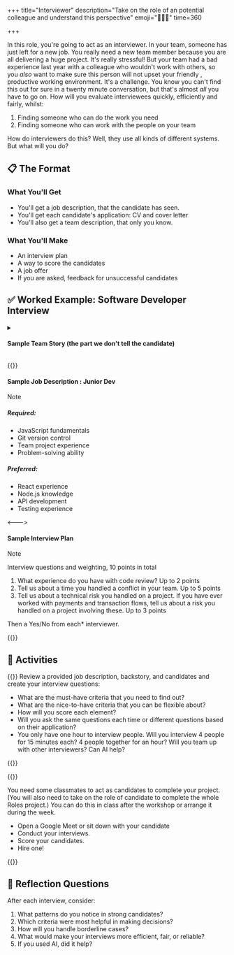 +++
title="Interviewer"
description="Take on the role of an potential colleague and understand this perspective"
emoji="🧑🏽‍⚖️"
time=360

+++

In this role, you're going to act as an interviewer. In your team, someone has just left for a new job. You really need a new team member because you are all delivering a huge project. It's really stressful! But your team had a bad experience last year with a colleague who wouldn't work with others, so you _also_ want to make sure this person will not upset your friendly , productive working environment. It's a challenge. You know you can't find this out for sure in a twenty minute conversation, but that's almost _all_ you have to go on. How will you evaluate interviewees quickly, efficiently and fairly, whilst:

1. Finding someone who can do the work you need
2. Finding someone who can work with the people on your team

How do interviewers do this? Well, they use all kinds of different systems. But what will you do?

## 📋 The Format

### What You'll Get

- You'll get a job description, that the candidate has seen.
- You'll get each candidate's application: CV and cover letter
- You'll also get a team description, that only you know.

### What You'll Make

- An interview plan
- A way to score the candidates
- A job offer
- If you are asked, feedback for unsuccessful candidates

## ✅ Worked Example: Software Developer Interview

<details><summary>

#### Sample Team Story (the part we don't tell the candidate)

</summary>

Our team has one senior developer part time, and two very junior developers on it. Last year we had two mid level developers, a UX designer and a Scrum master. But the UX people were all laid off and the Scrum master is on Maternity leave and hasn't been covered.

Our two mid level developers fell out with each other because one, a React expert, started unilaterally rewriting features in React and didn't document or explain their changes. It caused a fight. They have now _both_ left in a huff, we are trying to deliver a whole new transactions front end for our main client and half our codebase is now React, which we don't really know yet!

It's been a dreadful mess, but the good news is our little team is now really working well
together. We have reflected and learned from our mistakes and now we all review each other's code before we merge it. We also now have headcount to hire either two more junior developers or one senior.

We really just want friendly colleagues who know how to do proper code review. They don't need to be React experts, they just need to be willing to learn and explain what they have learned to the team.

</details>

{{<columns>}}

#### Sample Job Description : Junior Dev

> [!NOTE]
>
> ##### Required:
>
> - JavaScript fundamentals
> - Git version control
> - Team project experience
> - Problem-solving ability
>
> ##### Preferred:
>
> - React experience
> - Node.js knowledge
> - API development
> - Testing experience

<--->

#### Sample Interview Plan

> [!NOTE]
> Interview questions and weighting, 10 points in total
>
> 1. What experience do you have with code review? Up to 2 points
> 2. Tell us about a time you handled a conflict in your team. Up to 5 points
> 3. Tell us about a technical risk you handled on a project. If you have ever worked with payments and transaction flows, tell us about a risk you handled on a project involving these. Up to 3 points
>
> Then a Yes/No from each\* interviewer.

{{</columns>}}

## 🧪 Activities

{{<note type="activity" title="1 - Planning">}}
Review a provided job description, backstory, and candidates and create your interview questions:

- What are the must-have criteria that you need to find out?
- What are the nice-to-have criteria that you can be flexible about?
- How will you score each element?
- Will you ask the same questions each time or different questions based on their application?
- You only have one hour to interview people. Will you interview 4 people for 15 minutes each? 4 people together for an hour? Will you team up with other interviewers? Can AI help?

{{</note>}}

{{<note type="activity" title="2. Interviewing">}}

You need some classmates to act as candidates to complete your project. (You will also need to take on the role of candidate to complete the whole Roles project.) You can do this in class after the workshop or arrange it during the week.

- Open a Google Meet or sit down with your candidate
- Conduct your interviews.
- Score your candidates.
- Hire one!

{{</note>}}

## 📝 Reflection Questions

After each interview, consider:

1. What patterns do you notice in strong candidates?
2. Which criteria were most helpful in making decisions?
3. How will you handle borderline cases?
4. What would make your interviews more efficient, fair, or reliable?
5. If you used AI, did it help?
